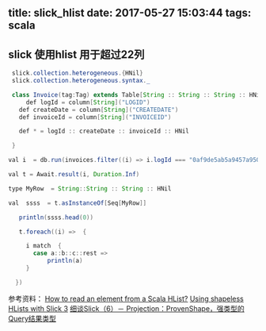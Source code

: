 title: slick_hlist
date: 2017-05-27 15:03:44
tags: scala
---


## slick 使用hlist 用于超过22列

```java
 slick.collection.heterogeneous.{HNil}
 slick.collection.heterogeneous.syntax._

 class Invoice(tag:Tag) extends Table[String :: String :: String :: HNil](tag,"INVOICELOG"){
     def logId = column[String]("LOGID")
   def createDate = column[String]("CREATEDATE")
   def invoiceId = column[String]("INVOICEID")

   def * = logId :: createDate :: invoiceId :: HNil

 }

val i  = db.run(invoices.filter((i) => i.logId === "0af9de5ab5a9457a950ecd9a97ddbe80").result)

val t = Await.result(i, Duration.Inf)

type MyRow  = String::String :: String :: HNil

val  ssss  = t.asInstanceOf[Seq[MyRow]]

   println(ssss.head(0))

   t.foreach((i) =>  {

     i match  {
       case a::b::c::rest =>
           println(a)
     }

  })
```

参考资料：
[How to read an element from a Scala HList?](https://stackoverflow.com/questions/41637704/how-to-read-an-element-from-a-scala-hlist)
[Using shapeless HLists with Slick 3](http://underscore.io/blog/posts/2015/08/08/slickless.html)
[细谈Slick（6）－ Projection：ProvenShape，强类型的Query结果类型](http://www.cnblogs.com/tiger-xc/p/6178065.html)
